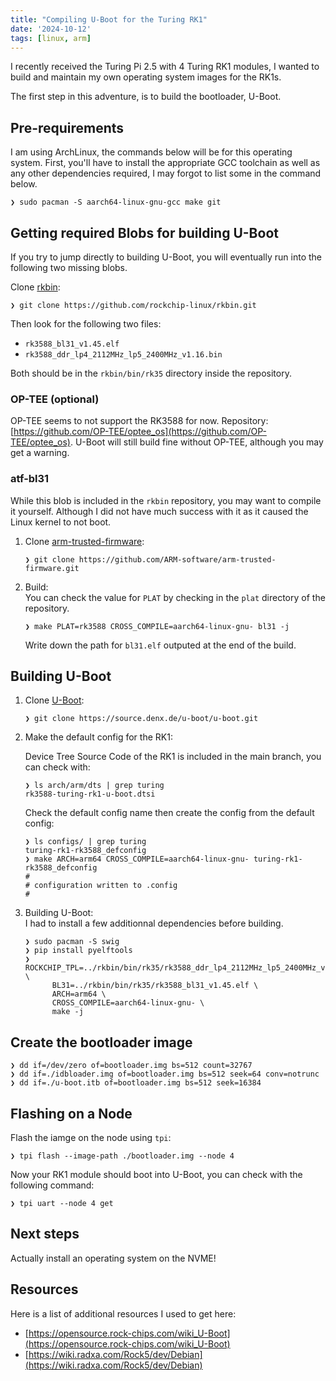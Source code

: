 ```yaml
---
title: "Compiling U-Boot for the Turing RK1"
date: '2024-10-12'
tags: [linux, arm]
---
```


I recently received the Turing Pi 2.5 with 4 Turing RK1 modules, I wanted to build and maintain my own operating system images for the RK1s.

<!-- more -->

The first step in this adventure, is to build the bootloader, U-Boot.

## Pre-requirements

I am using ArchLinux, the commands below will be for this operating system.
First, you'll have to install the appropriate GCC toolchain as well as any other dependencies required, I may forgot to list some in the command below.

```shell
❯ sudo pacman -S aarch64-linux-gnu-gcc make git
```

## Getting required Blobs for building U-Boot

If you try to jump directly to building U-Boot, you will eventually run into the following two missing blobs.

Clone [rkbin](https://github.com/rockchip-linux/rkbin):
```shell
❯ git clone https://github.com/rockchip-linux/rkbin.git
```

Then look for the following two files:
- `rk3588_bl31_v1.45.elf`
- `rk3588_ddr_lp4_2112MHz_lp5_2400MHz_v1.16.bin`

Both should be in the `rkbin/bin/rk35` directory inside the repository.

### OP-TEE (optional)

OP-TEE seems to not support the RK3588 for now.
Repository: [https://github.com/OP-TEE/optee_os](https://github.com/OP-TEE/optee_os).
U-Boot will still build fine without OP-TEE, although you may get a warning.

### atf-bl31

While this blob is included in the `rkbin` repository, you may want to compile it yourself. Although I did not have much success with it as it caused the Linux kernel to not boot.

1. Clone [arm-trusted-firmware](https://github.com/ARM-software/arm-trusted-firmware):
   ```shell
   ❯ git clone https://github.com/ARM-software/arm-trusted-firmware.git
   ```

2. Build:\
   You can check the value for `PLAT` by checking in the `plat` directory of the repository.
   ```shell
   ❯ make PLAT=rk3588 CROSS_COMPILE=aarch64-linux-gnu- bl31 -j
   ```
   Write down the path for `bl31.elf` outputed at the end of the build.

## Building U-Boot

1. Clone [U-Boot](https://github.com/u-boot/u-boot):
   ```shell
   ❯ git clone https://source.denx.de/u-boot/u-boot.git
   ```

2. Make the default config for the RK1:

   Device Tree Source Code of the RK1 is included in the main branch, you can check with:
   ```shell
   ❯ ls arch/arm/dts | grep turing
   rk3588-turing-rk1-u-boot.dtsi
   ```

   Check the default config name then create the config from the default config:
   ```shell
   ❯ ls configs/ | grep turing
   turing-rk1-rk3588_defconfig
   ❯ make ARCH=arm64 CROSS_COMPILE=aarch64-linux-gnu- turing-rk1-rk3588_defconfig
   #
   # configuration written to .config
   #
   ```

3. Building U-Boot:\
   I had to install a few additionnal dependencies before building.
   ```shell
   ❯ sudo pacman -S swig
   ❯ pip install pyelftools
   ❯ ROCKCHIP_TPL=../rkbin/bin/rk35/rk3588_ddr_lp4_2112MHz_lp5_2400MHz_v1.16.bin \
         BL31=../rkbin/bin/rk35/rk3588_bl31_v1.45.elf \
         ARCH=arm64 \
         CROSS_COMPILE=aarch64-linux-gnu- \
         make -j
   ```

## Create the bootloader image

```shell
❯ dd if=/dev/zero of=bootloader.img bs=512 count=32767
❯ dd if=./idbloader.img of=bootloader.img bs=512 seek=64 conv=notrunc
❯ dd if=./u-boot.itb of=bootloader.img bs=512 seek=16384
```

## Flashing on a Node

Flash the iamge on the node using `tpi`:
```shell
❯ tpi flash --image-path ./bootloader.img --node 4
```

Now your RK1 module should boot into U-Boot, you can check with the following command:
```shell
❯ tpi uart --node 4 get
```

## Next steps

Actually install an operating system on the NVME!

## Resources

Here is a list of additional resources I used to get here:
- [https://opensource.rock-chips.com/wiki_U-Boot](https://opensource.rock-chips.com/wiki_U-Boot)
- [https://wiki.radxa.com/Rock5/dev/Debian](https://wiki.radxa.com/Rock5/dev/Debian)
